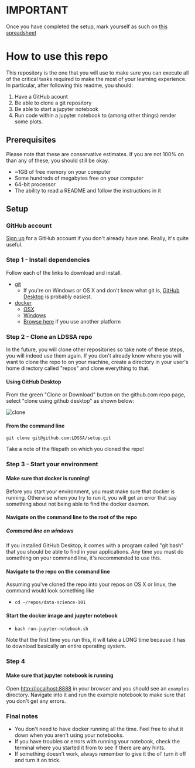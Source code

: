 # IMPORTANT

Once you have completed the setup, mark yourself as such on [this spreadsheet](https://docs.google.com/spreadsheets/d/1SYn38h_DNzdyrZsDH4y50U32eDMdoi00cNDdn2MHAsE/edit?usp=sharing)

# How to use this repo

This repository is the one that you will use to make sure you can execute
all of the critical tasks required to make the most of your learning
experience. In particular, after following this readme, you should:

1. Have a GitHub acount
1. Be able to clone a git repository
1. Be able to start a jupyter notebook
1. Run code within a jupyter notebook to (among other things) render some plots.

## Prerequisites

Please note that these are conservative estimates. If you
are not 100% on than any of these, you should still be okay.

- ~1GB of free memory on your computer
- Some hundreds of megabytes free on your computer
- 64-bit processor
- The ability to read a README and follow the instructions in it

## Setup

### GitHub account

[Sign up](https://github.com/join) for a GitHub account if you don't already have one.
Really, it's quite useful.

### Step 1 - Install dependencies

Follow each of the links to download and install.

- [git](https://git-scm.com/)
  - If you're on Windows or OS X and don't know what git is, [GitHub Desktop](https://desktop.github.com/) is probably easiest.
- [docker](https://docs.docker.com/engine/installation/)
  - [OSX](https://store.docker.com/editions/community/docker-ce-desktop-mac)
  - [Windows](https://store.docker.com/editions/community/docker-ce-desktop-windows)
  - [Browse here](https://www.docker.com/community-edition#/download) if you use another platform


### Step 2 - Clone an LDSSA repo

In the future, you will clone other repositories so take note of these
steps, you will indeed use them again. If you don't already know where
you will want to clone the repo to on your machine, create a directory
in your user's home directory called "repos" and clone everything to
that.

#### Using GitHub Desktop

From the green "Clone or Download" button on the github.com repo page,
select "clone using github desktop" as shown below:

![clone](http://i.imgur.com/i8pZmhD.png)

#### From the command line

```
git clone git@github.com:LDSSA/setup.git
```
  
Take a note of the filepath on which you cloned the repo!
  
### Step 3 - Start your environment

#### Make sure that docker is running!

Before you start your environment, you must make sure that docker
is running. Otherwise when you try to run it, you will get an error
that say something about not being able to find the docker daemon.

#### Navigate on the command line to the root of the repo

##### Command line on windows

If you installed GitHub Desktop, it comes with a program called "git bash" that
you should be able to find in your applications. Any time you must do something
on your command line, it's recommended to use this.

#### Navigate to the repo on the command line

Assuming you've cloned the repo into your repos on OS X or linux, the command would look something like

- `cd ~/repos/data-science-101`

#### Start the docker image and jupyter notebook

  - `bash run-jupyter-notebook.sh`
  
Note that the first time you run this, it will take a LONG time because it has to download
basically an entire operating system.
  
### Step 4

#### Make sure that jupyter notebook is running

Open [http://localhost:8888](http://localhost:8888) in your browser and you should see
an `examples` directory. Navigate into it and run the example notebook
to make sure that you don't get any errors.

### Final notes

- You don't need to have docker running all the time. Feel free to shut it down
  when you aren't using your notebooks.
- If you have troubles or errors with running your notebook, check the
  terminal where you started it from to see if there are any hints.
- If something doesn't work, always remember to give it the ol'
  turn it off and turn it on trick.


